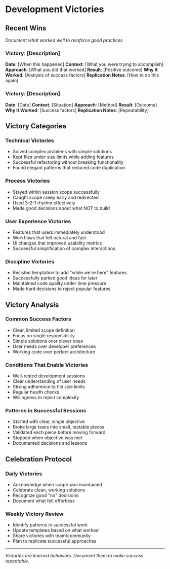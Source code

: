 # Development Victories

## Recent Wins
*Document what worked well to reinforce good practices*

### Victory: [Description]
**Date**: [When this happened]
**Context**: [What you were trying to accomplish]
**Approach**: [What you did that worked]
**Result**: [Positive outcome]
**Why It Worked**: [Analysis of success factors]
**Replication Notes**: [How to do this again]

### Victory: [Description]
**Date**: [Date]
**Context**: [Situation]
**Approach**: [Method]
**Result**: [Outcome]
**Why It Worked**: [Success factors]
**Replication Notes**: [Repeatability]

## Victory Categories

### Technical Victories
- Solved complex problems with simple solutions
- Kept files under size limits while adding features
- Successful refactoring without breaking functionality
- Found elegant patterns that reduced code duplication

### Process Victories
- Stayed within session scope successfully
- Caught scope creep early and redirected
- Used 3-2-1 rhythm effectively
- Made good decisions about what NOT to build

### User Experience Victories
- Features that users immediately understood
- Workflows that felt natural and fast
- UI changes that improved usability metrics
- Successful simplification of complex interactions

### Discipline Victories
- Resisted temptation to add "while we're here" features
- Successfully parked good ideas for later
- Maintained code quality under time pressure
- Made hard decisions to reject popular features

## Victory Analysis

### Common Success Factors
- Clear, limited scope definition
- Focus on single responsibility
- Simple solutions over clever ones
- User needs over developer preferences
- Working code over perfect architecture

### Conditions That Enable Victories
- Well-rested development sessions
- Clear understanding of user needs
- Strong adherence to file size limits
- Regular health checks
- Willingness to reject complexity

### Patterns in Successful Sessions
- Started with clear, single objective
- Broke large tasks into small, testable pieces
- Validated each piece before moving forward
- Stopped when objective was met
- Documented decisions and lessons

## Celebration Protocol

### Daily Victories
- Acknowledge when scope was maintained
- Celebrate clean, working solutions
- Recognize good "no" decisions
- Document what felt effortless

### Weekly Victory Review
- Identify patterns in successful work
- Update templates based on what worked
- Share victories with team/community
- Plan to replicate successful approaches

---
*Victories are learned behaviors. Document them to make success repeatable.*